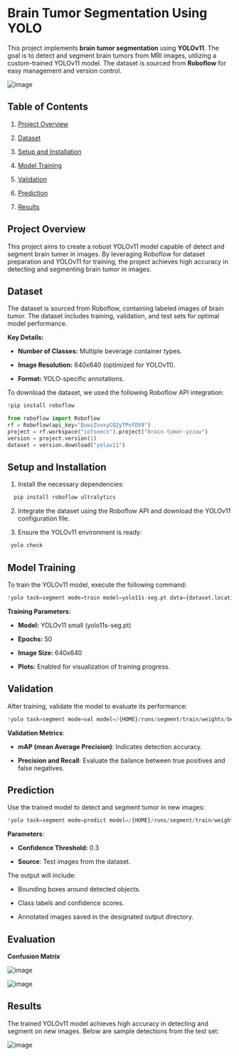 # Brain Tumor Segmentation Using YOLO




This project implements **brain tumor segmentation** using **YOLOv11**. The goal is to detect and segment brain tumors from MRI images, utilizing a custom-trained 
YOLOv11 model. The dataset is sourced from **Roboflow** for easy management and version control.



![image](https://github.com/user-attachments/assets/a4dec2a2-1a51-4593-9c5a-8655b712b299)


## Table of Contents

1. [Project Overview](https://github.com/elnemr19/Brain-Tumor-Segmentation-Using-YOLO/blob/main/README.md#project-overview)

2. [Dataset](https://github.com/elnemr19/Brain-Tumor-Segmentation-Using-YOLO/blob/main/README.md#dataset)

3. [Setup and Installation](https://github.com/elnemr19/Brain-Tumor-Segmentation-Using-YOLO/blob/main/README.md#setup-and-installation)

4. [Model Training](https://github.com/elnemr19/Brain-Tumor-Segmentation-Using-YOLO/blob/main/README.md#model-training)

5. [Validation](https://github.com/elnemr19/Brain-Tumor-Segmentation-Using-YOLO/blob/main/README.md#validation)

6. [Prediction](https://github.com/elnemr19/Brain-Tumor-Segmentation-Using-YOLO/blob/main/README.md#prediction)

7. [Results](https://github.com/elnemr19/Brain-Tumor-Segmentation-Using-YOLO/blob/main/README.md#results)


## Project Overview

This project aims to create a robust YOLOv11 model capable of detect and segment brain tumer in images. By leveraging Roboflow for dataset preparation and YOLOv11 for training, 
the project achieves high accuracy in detecting and segmenting brain tumor in images.



## Dataset

The dataset is sourced from Roboflow, containing labeled images of brain tumor. The dataset includes 
training, validation, and test sets for optimal model performance.

**Key Details:**

* **Number of Classes:** Multiple beverage container types.

* **Image Resolution:** 640x640 (optimized for YOLOv11).

* **Format:** YOLO-specific annotations.


To download the dataset, we used the following Roboflow API integration:

```python
!pip install roboflow

from roboflow import Roboflow
rf = Roboflow(api_key="QuwzZuvxyCQ2yTPnfDV9")
project = rf.workspace("iotseecs").project("brain-tumor-yzzav")
version = project.version(1)
dataset = version.download("yolov11")

```



## Setup and Installation

1. Install the necessary dependencies:
```python
  pip install roboflow ultralytics
```
2. Integrate the dataset using the Roboflow API and download the YOLOv11 configuration file.

3. Ensure the YOLOv11 environment is ready:
 ```python
  yolo check
 ```



## Model Training

To train the YOLOv11 model, execute the following command:

```python
!yolo task=segment mode=train model=yolo11s-seg.pt data={dataset.location}/data.yaml  epochs=60 imgsz=640 plots=True
```

**Training Parameters**:

* **Model:** YOLOv11 small (yolo11s-seg.pt)

* **Epochs:** 50

* **Image Size:** 640x640

* **Plots:** Enabled for visualization of training progress.




## Validation

After training, validate the model to evaluate its performance:

```python
!yolo task=segment mode=val model=/{HOME}/runs/segment/train/weights/best.pt data={dataset.location}/data.yaml
```

**Validation Metrics**:

* **mAP (mean Average Precision)**: Indicates detection accuracy.

* **Precision and Recall**: Evaluate the balance between true positives and false negatives.



## Prediction

Use the trained model to detect and segment tumor in new images:

```python
!yolo task=segment mode=predict model=/{HOME}/runs/segment/train/weights/best.pt conf=.3 source={dataset.location}/test/images
```

**Parameters**:

* **Confidence Threshold:** 0.3

* **Source**: Test images from the dataset.

The output will include:

* Bounding boxes around detected objects.

* Class labels and confidence scores.

* Annotated images saved in the designated output directory.

## Evaluation

**Confusion Matrix**

![image](https://github.com/user-attachments/assets/f8a6d391-0604-4c70-8b13-303f8c333df2)




![image](https://github.com/user-attachments/assets/ce7c26ed-66e8-4517-9aa0-2b6d0463a9bc)





## Results

The trained YOLOv11 model achieves high accuracy in detecting and segment on new images. Below are sample detections from the test set:


![image](https://github.com/user-attachments/assets/fa856235-2bfc-4034-8ddc-df7a060e073b)







